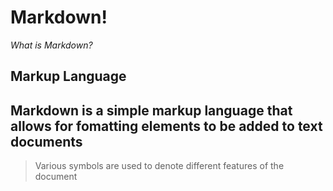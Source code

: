 # Markdown!
*What is Markdown?*
## Markup Language
**Markdown is a simple markup language that allows for fomatting elements to be added to text documents**
---
> Various symbols are used to denote different features of the document

